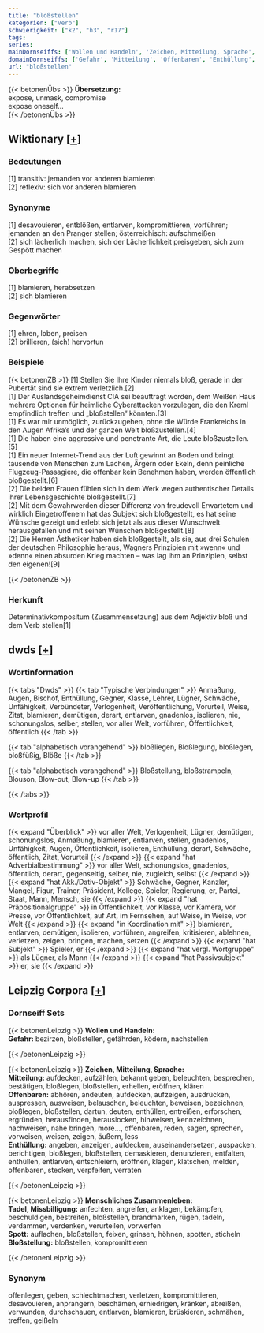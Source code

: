 ```yaml
---
title: "bloßstellen"
kategorien: ["Verb"]
schwierigkeit: ["k2", "h3", "r17"]
tags:
series:
mainDornseiffs: ['Wollen und Handeln', 'Zeichen, Mitteilung, Sprache', 'Menschliches Zusammenleben']
domainDornseiffs: ['Gefahr', 'Mitteilung', 'Offenbaren', 'Enthüllung', 'Tadel, Missbilligung', 'Spott', 'Bloßstellung']
url: "bloßstellen"
---
```


{{< betonenÜbs >}}
**Übersetzung:**  
expose, unmask, compromise  
expose  oneself...  
{{< /betonenÜbs >}}

## Wiktionary [[+](https://de.wiktionary.org/wiki/bloßstellen)]

### Bedeutungen
[1] transitiv: jemanden vor anderen blamieren  
[2] reflexiv: sich vor anderen blamieren  

### Synonyme
[1] desavouieren, entblößen, entlarven, kompromittieren, vorführen; jemanden an den Pranger stellen; österreichisch: aufschmeißen  
[2] sich lächerlich machen, sich der Lächerlichkeit preisgeben, sich zum Gespött machen  

### Oberbegriffe
[1] blamieren, herabsetzen  
[2] sich blamieren  

### Gegenwörter
[1] ehren, loben, preisen  
[2] brillieren, (sich) hervortun  

### Beispiele
{{< betonenZB >}}
[1] Stellen Sie Ihre Kinder niemals bloß, gerade in der Pubertät sind sie extrem verletzlich.[2]  
[1] Der Auslandsgeheimdienst CIA sei beauftragt worden, dem Weißen Haus mehrere Optionen für heimliche Cyberattacken vorzulegen, die den Kreml empfindlich treffen und „bloßstellen“ könnten.[3]  
[1] Es war mir unmöglich, zurückzugehen, ohne die Würde Frankreichs in den Augen Afrika’s und der ganzen Welt bloßzustellen.[4]  
[1] Die haben eine aggressive und penetrante Art, die Leute bloßzustellen.[5]  
[1] Ein neuer Internet-Trend aus der Luft gewinnt an Boden und bringt tausende von Menschen zum Lachen, Ärgern oder Ekeln, denn peinliche Flugzeug-Passagiere, die offenbar kein Benehmen haben, werden öffentlich bloßgestellt.[6]  
[2] Die beiden Frauen fühlen sich in dem Werk wegen authentischer Details ihrer Lebensgeschichte bloßgestellt.[7]  
[2] Mit dem Gewahrwerden dieser Differenz von freudevoll Erwartetem und wirklich Eingetroffenem hat das Subjekt sich bloßgestellt, es hat seine Wünsche gezeigt und erlebt sich jetzt als aus dieser Wunschwelt herausgefallen und mit seinen Wünschen bloßgestellt.[8]  
[2] Die Herren Ästhetiker haben sich bloßgestellt, als sie, aus drei Schulen der deutschen Philosophie heraus, Wagners Prinzipien mit »wenn« und »denn« einen absurden Krieg machten – was lag ihm an Prinzipien, selbst den eigenen![9]  

{{< /betonenZB >}}
### Herkunft
Determinativkompositum (Zusammensetzung) aus dem Adjektiv bloß und dem Verb stellen[1]  



## dwds [[+](https://www.dwds.de/wb/bloßstellen)]

### Wortinformation
{{< tabs "Dwds" >}}
{{< tab "Typische Verbindungen" >}}
Anmaßung, Augen, Bischof, Enthüllung, Gegner, Klasse, Lehrer, Lügner, Schwäche, Unfähigkeit, Verbündeter, Verlogenheit, Veröffentlichung, Vorurteil, Weise, Zitat, blamieren, demütigen, derart, entlarven, gnadenlos, isolieren, nie, schonungslos, selber, stellen, vor aller Welt, vorführen, Öffentlichkeit, öffentlich
{{< /tab >}}

{{< tab "alphabetisch vorangehend" >}}
bloßliegen, Bloßlegung, bloßlegen, bloßfüßig, Blöße
{{< /tab >}}

{{< tab "alphabetisch vorangehend" >}}
Bloßstellung, bloßstrampeln, Blouson, Blow-out, Blow-up
{{< /tab >}}

{{< /tabs >}}

### Wortprofil
{{< expand "Überblick" >}} vor aller Welt, Verlogenheit, Lügner, demütigen, schonungslos, Anmaßung, blamieren, entlarven, stellen, gnadenlos, Unfähigkeit, Augen, Öffentlichkeit, isolieren, Enthüllung, derart, Schwäche, öffentlich, Zitat, Vorurteil {{< /expand >}}
{{< expand "hat Adverbialbestimmung" >}} vor aller Welt, schonungslos, gnadenlos, öffentlich, derart, gegenseitig, selber, nie, zugleich, selbst {{< /expand >}}
{{< expand "hat Akk./Dativ-Objekt" >}} Schwäche, Gegner, Kanzler, Mangel, Figur, Trainer, Präsident, Kollege, Spieler, Regierung, er, Partei, Staat, Mann, Mensch, sie {{< /expand >}}
{{< expand "hat Präpositionalgruppe" >}} in Öffentlichkeit, vor Klasse, vor Kamera, vor Presse, vor Öffentlichkeit, auf Art, im Fernsehen, auf Weise, in Weise, vor Welt {{< /expand >}}
{{< expand "in Koordination mit" >}} blamieren, entlarven, demütigen, isolieren, vorführen, angreifen, kritisieren, ablehnen, verletzen, zeigen, bringen, machen, setzen {{< /expand >}}
{{< expand "hat Subjekt" >}} Spieler, er {{< /expand >}}
{{< expand "hat vergl. Wortgruppe" >}} als Lügner, als Mann {{< /expand >}}
{{< expand "hat Passivsubjekt" >}} er, sie {{< /expand >}}

## Leipzig Corpora [[+](https://corpora.uni-leipzig.de/en/res?word=bloßstellen&corpusId=deu_newscrawl-public_2018)]

### Dornseiff Sets
{{< betonenLeipzig >}}
**Wollen und Handeln:**  
**Gefahr:** bezirzen, bloßstellen, gefährden, ködern, nachstellen  

{{< /betonenLeipzig >}}


{{< betonenLeipzig >}}
**Zeichen, Mitteilung, Sprache:**  
**Mitteilung:** aufdecken, aufzählen, bekannt geben, beleuchten, besprechen, bestätigen, bloßlegen, bloßstellen, erhellen, eröffnen, klären  
**Offenbaren:** abhören, andeuten, aufdecken, aufzeigen, ausdrücken, auspressen, ausweisen, belauschen, beleuchten, beweisen, bezeichnen, bloßlegen, bloßstellen, dartun, deuten, enthüllen, entreißen, erforschen, ergründen, herausfinden, herauslocken, hinweisen, kennzeichnen, nachweisen, nahe bringen, more..., offenbaren, reden, sagen, sprechen, vorweisen, weisen, zeigen, äußern, less  
**Enthüllung:** angeben, anzeigen, aufdecken, auseinandersetzen, auspacken, berichtigen, bloßlegen, bloßstellen, demaskieren, denunzieren, entfalten, enthüllen, entlarven, entschleiern, eröffnen, klagen, klatschen, melden, offenbaren, stecken, verpfeifen, verraten  

{{< /betonenLeipzig >}}


{{< betonenLeipzig >}}
**Menschliches Zusammenleben:**  
**Tadel, Missbilligung:** anfechten, angreifen, anklagen, bekämpfen, beschuldigen, bestreiten, bloßstellen, brandmarken, rügen, tadeln, verdammen, verdenken, verurteilen, vorwerfen  
**Spott:** auflachen, bloßstellen, feixen, grinsen, höhnen, spotten, sticheln  
**Bloßstellung:** bloßstellen, kompromittieren  

{{< /betonenLeipzig >}}

### Synonym
offenlegen, geben, schlechtmachen, verletzen, kompromittieren, desavouieren, anprangern, beschämen, erniedrigen, kränken, abreißen, verwunden, durchschauen, entlarven, blamieren, brüskieren, schmähen, treffen, geißeln

